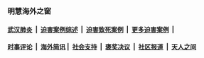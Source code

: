 
### 明慧海外之窗

####  [武汉肺炎](indexes/365.md?t=03211200) &nbsp;|&nbsp;  [迫害案例综述](indexes/328.md?t=03211200) &nbsp;|&nbsp; [迫害致死案例](indexes/277.md?t=03211200)  &nbsp;|&nbsp; [更多迫害案例](indexes/81.md?t=03211200)  &nbsp;|&nbsp; 
####  [时事评论](indexes/19.md?t=03211200) &nbsp;|&nbsp; [海外简讯](indexes/245.md?t=03211200)&nbsp;|&nbsp;  [社会支持](indexes/140.md?t=03211200) &nbsp;|&nbsp; [褒奖决议](indexes/282.md?t=03211200) &nbsp;|&nbsp; [社区报道](indexes/91.md?t=03211200)  &nbsp;|&nbsp; [天人之间](indexes/78.md?t=03211200) 

